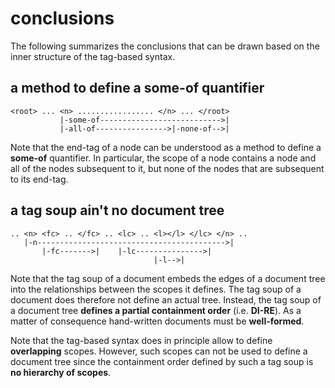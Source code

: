 
<!-- ======================================================================= -->
# conclusions

The following summarizes the conclusions that can be drawn based on the inner
structure of the tag-based syntax.

<!-- ======================================================================= -->
## a method to define a some-of quantifier

```
<root> ... <n> ................. </n> ... </root>
           |-some-of--------------------------->|
           |-all-of---------------->|-none-of-->|
```

Note that the end-tag of a node can be understood as a method to define a
**some-of** quantifier. In particular, the scope of a node contains a node
and all of the nodes subsequent to it, but none of the nodes that are
subsequent to its end-tag.

<!-- ======================================================================= -->
## a tag soup ain't no document tree

```
.. <n> <fc> .. </fc> .. <lc> .. <l></l> </lc> </n> ..
   |-n------------------------------------------>|
       |-fc------->|    |-lc--------------->|
                                |-l-->|
```

Note that the tag soup of a document embeds the edges of a document tree into
the relationships between the scopes it defines. The tag soup of a document
does therefore not define an actual tree. Instead, the tag soup of a document
tree **defines a partial containment order** (i.e. **DI-RE**). As a matter of
consequence hand-written documents must be **well-formed**.

Note that the tag-based syntax does in principle allow to define **overlapping**
scopes. However, such scopes can not be used to define a document tree since
the containment order defined by such a tag soup is **no hierarchy of scopes**.

